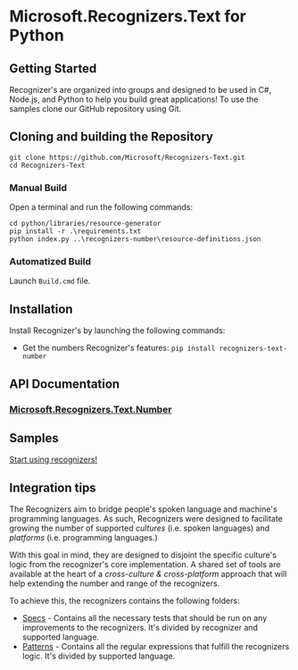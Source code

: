 # Microsoft.Recognizers.Text for Python

## Getting Started

Recognizer's are organized into groups and designed to be used in C#, Node.js, and Python to help you build great applications! To use the samples clone our GitHub repository using Git.

## Cloning and building the Repository

    git clone https://github.com/Microsoft/Recognizers-Text.git
    cd Recognizers-Text

### Manual Build

Open a terminal and run the following commands:

    cd python/libraries/resource-generator
    pip install -r .\requirements.txt
    python index.py ..\recognizers-number\resource-definitions.json

### Automatized Build

Launch `Build.cmd` file.

## Installation

Install Recognizer's by launching the following commands:

* Get the numbers Recognizer's features:
`pip install recognizers-text-number`

## API Documentation

### [Microsoft.Recognizers.Text.Number](https://github.com/Microsoft/Recognizers-Text/tree/master/Python/libraries/recognizers-number)

## Samples

[Start using recognizers!](https://github.com/Microsoft/Recognizers-Text/tree/master/Python/samples)

## Integration tips

The Recognizers aim to bridge people's spoken language and machine's programming languages.
As such, Recognizers were designed to facilitate growing the number of supported _cultures_ (i.e. spoken languages) and _platforms_ (i.e. programming languages.)
 
With this goal in mind, they are designed to disjoint the specific culture's logic from the recognizer's core implementation. A shared set of tools are available at the heart of a *cross-culture & cross-platform* approach that will help extending the number and range of the recognizers.


To achieve this, the recognizers contains the following folders:

* [Specs](https://github.com/Microsoft/Recognizers-Text/tree/master/Specs) - Contains all the necessary tests that should be run on any improvements to the recognizers. It's divided by recognizer and supported language.
* [Patterns](https://github.com/Microsoft/Recognizers-Text/tree/master/Patterns)  - Contains all the regular expressions that fulfill the recognizers logic. It's divided by supported language.
